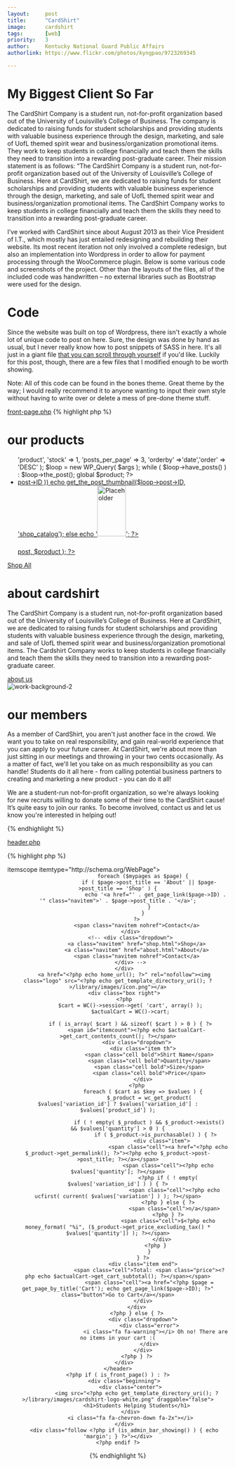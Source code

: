 ```yaml
---
layout:     post
title:      "CardShirt"
image:      cardshirt
tags:       [web]
priority:   3
author:     Kentucky National Guard Public Affairs
authorlink: https://www.flickr.com/photos/kyngpao/9723269345

---
```

# My Biggest Client So Far

The CardShirt Company is a student run, not-for-profit organization based out of the University of Louisville’s College of Business. The company is dedicated to raising funds for student scholarships and providing students with valuable business experience through the design, marketing, and sale of UofL themed spirit wear and business/organization promotional items. They work to keep students in college financially and teach them the skills they need to transition into a rewarding post-graduate career. Their mission statement is as follows: “The CardShirt Company is a student run, not-for-profit organization based out of the University of Louisville’s College of Business. Here at CardShirt, we are dedicated to raising funds for student scholarships and providing students with valuable business experience through the design, marketing, and sale of UofL themed spirit wear and business/organization promotional items. The CardShirt Company works to keep students in college financially and teach them the skills they need to transition into a rewarding post-graduate career.

I’ve worked with CardShirt since about August 2013 as their Vice President of I.T., which mostly has just entailed redesigning and rebuilding their website. Its most recent iteration not only involved a complete redesign, but also an implementation into Wordpress in order to allow for payment processing through the WooCommerce plugin. Below is some various code and screenshots of the project. Other than the layouts of the files, all of the included code was handwritten – no external libraries such as Bootstrap were used for the design.

# Code

Since the website was built on top of Wordpress, there isn't exactly a whole lot of unique code to post on here. Sure, the design was done by hand as usual, but I never really know how to post snippets of SASS in here. It's all just in a giant file [that you can scroll through yourself][css-file] if you'd like. Luckily for this post, though, there are a few files that I modified enough to be worth showing.

Note: All of this code can be found in the bones theme. Great theme by the way; I would really recommend it to anyone wanting to input their own style without having to write over or delete a mess of pre-done theme stuff.

[front-page.php][front-page]
{% highlight php %}
<?php get_header(); ?>
<div id="content">
    <div class="section store">
        <h1>our products</h1>
        <ul class="products">
            <?php
                $args = array( 'post_type' => 'product', 'stock' => 1, 'posts_per_page' => 3, 'orderby' =>'date','order' => 'DESC' );
                $loop = new WP_Query( $args );
                while ( $loop->have_posts() ) : $loop->the_post(); global $product; ?>
                        <li class="product">
                            <a id="id-<?php the_id(); ?>" href="<?php the_permalink(); ?>" title="<?php the_title(); ?>">
                                <?php if (has_post_thumbnail( $loop->post->ID )) echo get_the_post_thumbnail($loop->post->ID, 'shop_catalog'); else echo '<img src="'.woocommerce_placeholder_img_src().'" alt="Placeholder" width="65px" height="115px" />'; ?>
                                <div class="overlay">
                                    <h3><?php the_title(); ?></h3>
                                    <?php woocommerce_template_loop_add_to_cart( $loop->post, $product ); ?>
                                    <!-- <span class="price"><? //php echo $product->get_price_html(); ?></span> -->
                                </div>
                            </a>
                        </li><!-- /span3 -->
            <?php endwhile; ?>
            <?php wp_reset_query(); ?>
        </ul><!-- /row-fluid -->
        <a href="<?php $page = get_page_by_title('Shop'); echo get_page_link($page->ID); ?>" class="more">Shop All</a>
    </div>
    <div id="hero" class="section hero">
        <div class="wrap">
            <h1>about cardshirt</h1>
            <p>
                The CardShirt Company is a student run, not-for-profit organization based out of the University of Louisville’s College of Business. Here at CardShirt, we are dedicated to raising funds for student scholarships and providing students with valuable business experience through the design, marketing, and sale of UofL themed spirit wear and business/organization promotional items. The Cardshirt Company works to keep students in college financially and teach them the skills they need to transition into a rewarding post-graduate career.
            </p>
            <a class="button" href="<?php echo the_permalink() . '/about/'?>">about us</a>
        </div>
    </div>
    <div class="section content dark">
        <img src="<?php echo get_template_directory_uri(); ?>/library/images/work-background-2.jpg" alt="work-background-2" />
        <div class="wrap">
            <h1>our members</h1>
            <p>
                As a member of CardShirt, you aren't just another face in the crowd. We want you to take on real responsibility, and gain real-world experience that you can apply to your future career. At CardShirt, we're about more than just sitting in our meetings and throwing in your two cents occasionally. As a matter of fact, we'll let you take on as much responsibility as you can handle! Students do it all here - from calling potential business partners to creating and marketing a new product - you can do it all!
            </p>
            <p>
                We are a student-run not-for-profit organization, so we're always looking for new recruits willing to donate some of their time to the CardShirt cause! It’s quite easy to join our ranks. To become involved, <span class="nohref">contact us</span> and let us know you're interested in helping out!
            </p>
        </div>
    </div>
</div>
<?php get_footer(); ?>
{% endhighlight %}

[header.php][header]

{% highlight php %}
<body <?php body_class(); ?> itemscope itemtype="http://schema.org/WebPage">
    <header class="header<?php if ( is_front_page() ) { echo ' static special'; } if ( is_admin_bar_showing() ) { echo ' bump'; } ?>" role="banner" itemscope itemtype="http://schema.org/WPHeader">
        <div class="box left">
            <div class="dropdown">
                <?php
                    $mypages = get_pages();

                    foreach ($mypages as $page) {
                        if ( $page->post_title == 'About' || $page->post_title == 'Shop' ) {
                            echo '<a href="' . get_page_link($page->ID) . '" class="navitem">' . $page->post_title . '</a>';
                        }
                    }
                ?>
                <span class="navitem nohref">Contact</a>
            </div>
            <!-- <div class="dropdown">
                <a class="navitem" href="shop.html">Shop</a>
                <a class="navitem" href="about.html">About</a>
                <span class="navitem nohref">Contact</a>
            </div> -->
        </div>
        <a href="<?php echo home_url(); ?>" rel="nofollow"><img class="logo" src="<?php echo get_template_directory_uri(); ?>/library/images/icon.png"></a>
        <div class="box right">
        <?php
            $cart = WC()->session->get( 'cart', array() );
            $actualCart = WC()->cart;

            if ( is_array( $cart ) && sizeof( $cart ) > 0 ) { ?>
                <span id="itemcount"><?php echo $actualCart->get_cart_contents_count(); ?></span>
                <div class="dropdown">
                    <div class="item th">
                        <span class="cell bold">Shirt Name</span>
                        <span class="cell bold">Quantity</span>
                        <span class="cell bold">Size</span>
                        <span class="cell bold">Price</span>
                    </div>
                <?php
                    foreach ( $cart as $key => $values ) {
                        $_product = wc_get_product( $values['variation_id'] ? $values['variation_id'] : $values['product_id'] );

                        if ( ! empty( $_product ) && $_product->exists() && $values['quantity'] > 0 ) {
                            if ( $_product->is_purchasable() ) { ?>
                                <div class="item">
                                    <span class="cell"><a href="<?php echo $_product->get_permalink(); ?>"><?php echo $_product->post->post_title; ?></a></span>
                                    <span class="cell"><?php echo $values['quantity']; ?></span>
                                    <?php if ( ! empty( $values['variation_id'] ) ) { ?>
                                        <span class="cell"><?php echo ucfirst( current( $values['variation'] ) ); ?></span>
                                    <?php } else { ?>
                                        <span class="cell">n/a</span>
                                    <?php } ?>
                                    <span class="cell">$<?php echo money_format( "%i", ($_product->get_price_excluding_tax() * $values['quantity']) ); ?></span>
                                </div>
                            <?php }
                        }
                    } ?>
                    <div class="item end">
                        <span class="cell">Total: <span class="price"><?php echo $actualCart->get_cart_subtotal(); ?></span></span>
                        <span class="cell"><a href="<?php $page = get_page_by_title('Cart'); echo get_page_link($page->ID); ?>" class="button">Go to Cart</a></span>
                    </div>
                </div>
                <?php } else { ?>
                    <div class="dropdown">
                        <div class="error">
                            <i class="fa fa-warning"></i> Oh no! There are no items in your cart :(
                        </div>
                    </div>
                <?php } ?>
        </div>
    </header>
    <?php if ( is_front_page() ) : ?>
        <div class="beginning">
            <div class="center">
                <img src="<?php echo get_template_directory_uri(); ?>/library/images/cardshirt-logo-white.png" draggable="false">
                <h1>Students Helping Students</h1>
            </div>
            <i class="fa fa-chevron-down fa-2x"></i>
        </div>
        <div class="follow <?php if (is_admin_bar_showing() ) { echo 'margin'; } ?>"></div>
    <?php endif ?>
{% endhighlight %}

[css-file]:     #
[front-page]:   #
[header]:       #